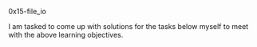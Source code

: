 0x15-file_io

I am tasked to come up with solutions for the tasks below myself to meet with the above learning objectives. 
